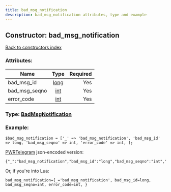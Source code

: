 ```yaml
---
title: bad_msg_notification
description: bad_msg_notification attributes, type and example
---
```

## Constructor: bad\_msg\_notification  
[Back to constructors index](index.md)



### Attributes:

| Name     |    Type       | Required |
|----------|:-------------:|---------:|
|bad\_msg\_id|[long](../types/long.md) | Yes|
|bad\_msg\_seqno|[int](../types/int.md) | Yes|
|error\_code|[int](../types/int.md) | Yes|



### Type: [BadMsgNotification](../types/BadMsgNotification.md)


### Example:

```
$bad_msg_notification = ['_' => 'bad_msg_notification', 'bad_msg_id' => long, 'bad_msg_seqno' => int, 'error_code' => int, ];
```  

[PWRTelegram](https://pwrtelegram.xyz) json-encoded version:

```
{"_":"bad_msg_notification","bad_msg_id":"long","bad_msg_seqno":"int","error_code":"int"}
```


Or, if you're into Lua:  


```
bad_msg_notification={_='bad_msg_notification', bad_msg_id=long, bad_msg_seqno=int, error_code=int, }

```


